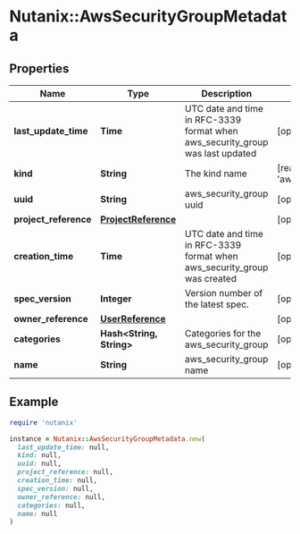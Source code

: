 # Nutanix::AwsSecurityGroupMetadata

## Properties

| Name | Type | Description | Notes |
| ---- | ---- | ----------- | ----- |
| **last_update_time** | **Time** | UTC date and time in RFC-3339 format when aws_security_group was last updated  | [optional][readonly] |
| **kind** | **String** | The kind name | [readonly][default to &#39;aws_security_group&#39;] |
| **uuid** | **String** | aws_security_group uuid | [optional] |
| **project_reference** | [**ProjectReference**](ProjectReference.md) |  | [optional] |
| **creation_time** | **Time** | UTC date and time in RFC-3339 format when aws_security_group was created  | [optional][readonly] |
| **spec_version** | **Integer** | Version number of the latest spec. | [optional] |
| **owner_reference** | [**UserReference**](UserReference.md) |  | [optional] |
| **categories** | **Hash&lt;String, String&gt;** | Categories for the aws_security_group | [optional] |
| **name** | **String** | aws_security_group name | [optional][readonly] |

## Example

```ruby
require 'nutanix'

instance = Nutanix::AwsSecurityGroupMetadata.new(
  last_update_time: null,
  kind: null,
  uuid: null,
  project_reference: null,
  creation_time: null,
  spec_version: null,
  owner_reference: null,
  categories: null,
  name: null
)
```

